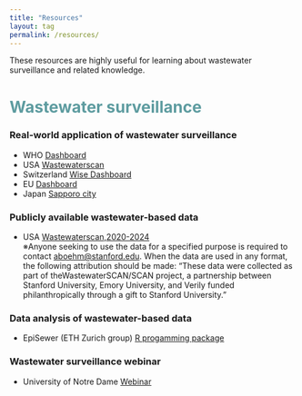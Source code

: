 ```yaml
---
title: "Resources"
layout: tag
permalink: /resources/
---
```

These resources are highly useful for learning about wastewater surveillance and related knowledge.

# <span style="color:#5E9CA0;">Wastewater surveillance</span>
### Real-world application of wastewater surveillance
- WHO [Dashboard](https://data.who.int/dashboards/covid19/wastewater#:~:text=Monitoring%20the%20concentration%20levels%20of,are%20still%20infectious%20to%20others.)
- USA [Wastewaterscan](https://data.wastewaterscan.org/)  
- Switzerland [Wise Dashboard](https://wise.ethz.ch/)  
- EU [Dashboard](https://arcgis.jrc.ec.europa.eu/portal/apps/dashboards/e296cdf0c0d042e6b60b07a351f2dc5c)  
- Japan [Sapporo city](https://www.city.sapporo.jp.e.ain.hp.transer.com/gesui/surveillance.html)  

### Publicly available wastewater-based data
- USA [Wastewaterscan,2020-2024](https://scholar.google.com/citations?view_op=view_citation&hl=ja&user=wJx5fNAAAAAJ&cstart=20&pagesize=80&sortby=pubdate&citation_for_view=wJx5fNAAAAAJ:GtszHNlY0egC)  
※Anyone seeking to use the data for a specified purpose is required to contact aboehm@stanford.edu. When the data are used in any format, the following attribution should be made: “These data were collected as part of theWastewaterSCAN/SCAN project, a partnership between Stanford University, Emory University, and Verily funded philanthropically through a gift to Stanford University.”

### Data analysis of wastewater-based data
- EpiSewer (ETH Zurich group) [R progamming package](https://github.com/adrian-lison/EpiSewer)

### Wastewater surveillance webinar
- University of Notre Dame [Webinar](https://sites.nd.edu/rcn-wastewater-sarscov2/webinar-series/)




